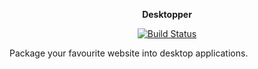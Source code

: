 <p align="center">
    <b>Desktopper</b>
</p>
<p align="center">
    <a href="https://travis-ci.org/jolle/desktopper"><img src="https://travis-ci.org/jolle/desktopper.svg?branch=master" alt="Build Status"></a>
</p>
Package your favourite website into desktop applications.
